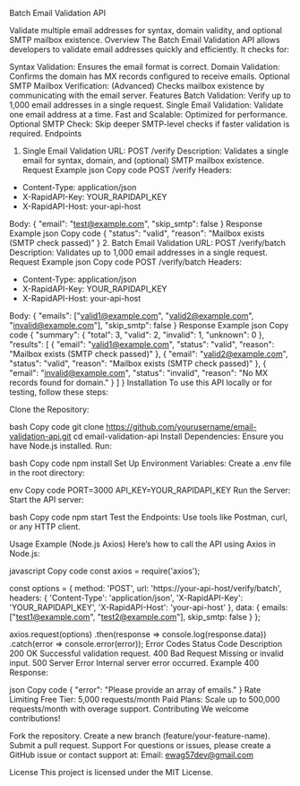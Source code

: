 Batch Email Validation API

Validate multiple email addresses for syntax, domain validity, and optional SMTP mailbox existence.
Overview
The Batch Email Validation API allows developers to validate email addresses quickly and efficiently. It checks for:

Syntax Validation: Ensures the email format is correct.
Domain Validation: Confirms the domain has MX records configured to receive emails.
Optional SMTP Mailbox Verification: (Advanced) Checks mailbox existence by communicating with the email server.
Features
Batch Validation: Verify up to 1,000 email addresses in a single request.
Single Email Validation: Validate one email address at a time.
Fast and Scalable: Optimized for performance.
Optional SMTP Check: Skip deeper SMTP-level checks if faster validation is required.
Endpoints
1. Single Email Validation
URL: POST /verify
Description: Validates a single email for syntax, domain, and (optional) SMTP mailbox existence.
Request Example
json
Copy code
POST /verify
Headers:
- Content-Type: application/json
- X-RapidAPI-Key: YOUR_RAPIDAPI_KEY
- X-RapidAPI-Host: your-api-host

Body:
{
  "email": "test@example.com",
  "skip_smtp": false
}
Response Example
json
Copy code
{
  "status": "valid",
  "reason": "Mailbox exists (SMTP check passed)"
}
2. Batch Email Validation
URL: POST /verify/batch
Description: Validates up to 1,000 email addresses in a single request.
Request Example
json
Copy code
POST /verify/batch
Headers:
- Content-Type: application/json
- X-RapidAPI-Key: YOUR_RAPIDAPI_KEY
- X-RapidAPI-Host: your-api-host

Body:
{
  "emails": ["valid1@example.com", "valid2@example.com", "invalid@example.com"],
  "skip_smtp": false
}
Response Example
json
Copy code
{
  "summary": {
    "total": 3,
    "valid": 2,
    "invalid": 1,
    "unknown": 0
  },
  "results": [
    {
      "email": "valid1@example.com",
      "status": "valid",
      "reason": "Mailbox exists (SMTP check passed)"
    },
    {
      "email": "valid2@example.com",
      "status": "valid",
      "reason": "Mailbox exists (SMTP check passed)"
    },
    {
      "email": "invalid@example.com",
      "status": "invalid",
      "reason": "No MX records found for domain."
    }
  ]
}
Installation
To use this API locally or for testing, follow these steps:

Clone the Repository:

bash
Copy code
git clone https://github.com/yourusername/email-validation-api.git
cd email-validation-api
Install Dependencies: Ensure you have Node.js installed. Run:

bash
Copy code
npm install
Set Up Environment Variables: Create a .env file in the root directory:

env
Copy code
PORT=3000
API_KEY=YOUR_RAPIDAPI_KEY
Run the Server: Start the API server:

bash
Copy code
npm start
Test the Endpoints: Use tools like Postman, curl, or any HTTP client.

Usage Example (Node.js Axios)
Here’s how to call the API using Axios in Node.js:

javascript
Copy code
const axios = require('axios');

const options = {
  method: 'POST',
  url: 'https://your-api-host/verify/batch',
  headers: {
    'Content-Type': 'application/json',
    'X-RapidAPI-Key': 'YOUR_RAPIDAPI_KEY',
    'X-RapidAPI-Host': 'your-api-host'
  },
  data: {
    emails: ["test1@example.com", "test2@example.com"],
    skip_smtp: false
  }
};

axios.request(options)
  .then(response => console.log(response.data))
  .catch(error => console.error(error));
Error Codes
Status Code	Description
200 OK	Successful validation request.
400 Bad Request	Missing or invalid input.
500 Server Error	Internal server error occurred.
Example 400 Response:

json
Copy code
{
  "error": "Please provide an array of emails."
}
Rate Limiting
Free Tier: 5,000 requests/month
Paid Plans: Scale up to 500,000 requests/month with overage support.
Contributing
We welcome contributions!

Fork the repository.
Create a new branch (feature/your-feature-name).
Submit a pull request.
Support
For questions or issues, please create a GitHub issue or contact support at:
Email: ewag57dev@gmail.com

License
This project is licensed under the MIT License.
